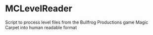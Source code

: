 # MCLevelReader
Script to process level files from the Bullfrog Productions game Magic Carpet into human readable format 
